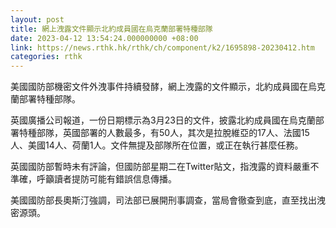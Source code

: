 ```yaml
---
layout: post
title: 網上洩露文件顯示北約成員國在烏克蘭部署特種部隊
date: 2023-04-12 13:54:24.000000000 +08:00
link: https://news.rthk.hk/rthk/ch/component/k2/1695898-20230412.htm
categories: rthk
---
```


美國國防部機密文件外洩事件持續發酵，網上洩露的文件顯示，北約成員國在烏克蘭部署特種部隊。

英國廣播公司報道，一份日期標示為3月23日的文件，披露北約成員國在烏克蘭部署特種部隊，英國部署的人數最多，有50人，其次是拉脫維亞的17人、法國15人、美國14人、荷蘭1人。文件無提及部隊所在位置，或正在執行甚麼任務。

英國國防部暫時未有評論，但國防部星期二在Twitter貼文，指洩露的資料嚴重不準確，呼籲讀者提防可能有錯誤信息傳播。

美國國防部長奧斯汀強調，司法部已展開刑事調查，當局會徹查到底，直至找出洩密源頭。
